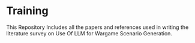 # Training
This Repository Includes all the papers and references used in writing the literature survey on Use Of LLM for Wargame Scenario Generation.
